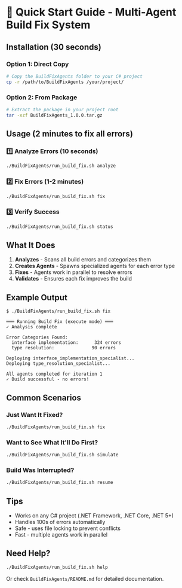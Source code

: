 # 🚀 Quick Start Guide - Multi-Agent Build Fix System

## Installation (30 seconds)

### Option 1: Direct Copy
```bash
# Copy the BuildFixAgents folder to your C# project
cp -r /path/to/BuildFixAgents /your/project/
```

### Option 2: From Package
```bash
# Extract the package in your project root
tar -xzf BuildFixAgents_1.0.0.tar.gz
```

## Usage (2 minutes to fix all errors)

### 1️⃣ Analyze Errors (10 seconds)
```bash
./BuildFixAgents/run_build_fix.sh analyze
```

### 2️⃣ Fix Errors (1-2 minutes)
```bash
./BuildFixAgents/run_build_fix.sh fix
```

### 3️⃣ Verify Success
```bash
./BuildFixAgents/run_build_fix.sh status
```

## What It Does

1. **Analyzes** - Scans all build errors and categorizes them
2. **Creates Agents** - Spawns specialized agents for each error type
3. **Fixes** - Agents work in parallel to resolve errors
4. **Validates** - Ensures each fix improves the build

## Example Output

```
$ ./BuildFixAgents/run_build_fix.sh fix

═══ Running Build Fix (execute mode) ═══
✓ Analysis complete

Error Categories Found:
  interface implementation:      324 errors
  type resolution:              90 errors
  
Deploying interface_implementation_specialist...
Deploying type_resolution_specialist...

All agents completed for iteration 1
✓ Build successful - no errors!
```

## Common Scenarios

### Just Want It Fixed?
```bash
./BuildFixAgents/run_build_fix.sh fix
```

### Want to See What It'll Do First?
```bash
./BuildFixAgents/run_build_fix.sh simulate
```

### Build Was Interrupted?
```bash
./BuildFixAgents/run_build_fix.sh resume
```

## Tips

- Works on any C# project (.NET Framework, .NET Core, .NET 5+)
- Handles 100s of errors automatically
- Safe - uses file locking to prevent conflicts
- Fast - multiple agents work in parallel

## Need Help?

```bash
./BuildFixAgents/run_build_fix.sh help
```

Or check `BuildFixAgents/README.md` for detailed documentation.